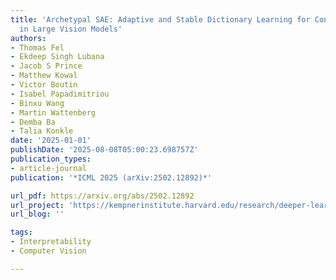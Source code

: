 ```yaml
---
title: 'Archetypal SAE: Adaptive and Stable Dictionary Learning for Concept Extraction
  in Large Vision Models'
authors:
- Thomas Fel
- Ekdeep Singh Lubana
- Jacob S Prince
- Matthew Kowal
- Victor Boutin
- Isabel Papadimitriou
- Binxu Wang
- Martin Wattenberg
- Demba Ba
- Talia Konkle
date: '2025-01-01'
publishDate: '2025-08-08T05:00:23.698757Z'
publication_types:
- article-journal
publication: '*ICML 2025 (arXiv:2502.12892)*'

url_pdf: https://arxiv.org/abs/2502.12892
url_project: 'https://kempnerinstitute.harvard.edu/research/deeper-learning/archetypal-saes-adaptive-and-stable-dictionary-learning-for-concept-extraction-in-large-vision-models/'
url_blog: ''

tags:
- Interpretability
- Computer Vision

---
```

